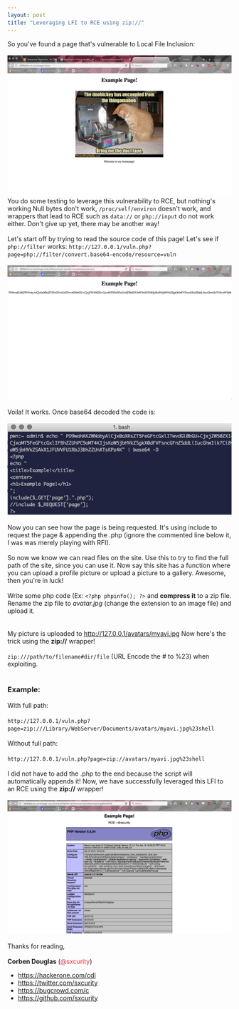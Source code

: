 ```yaml
---
layout: post
title: "Leveraging LFI to RCE using zip://"
---
```

So you've found a page that's vulnerable to Local File Inclusion: 
<br><br>
![LFI-1](/images/lfi/lfi-1.png "LFI-1")
<br>
 You do some testing to leverage this vulnerability to RCE, but nothing's working
Null bytes don't work, `/proc/self/environ` doesn't work, and wrappers that lead to RCE
such as `data://` or `php://input` do not work either. Don't give up yet, there may be another way! 
<br><br>
Let's start off by trying to read the source code of this page! Let's see if `php://filter` works:
`http://127.0.0.1/vuln.php?page=php://filter/convert.base64-encode/resource=vuln`
<br><br>
![LFI-2](/images/lfi/lfi-2.png "LFI-2")
<br><br>
Voila! It works. Once base64 decoded the code is: <br><br>
![LFI-3](/images/lfi/lfi-3.png "LFI-3")
<br><br>
Now you can see how the page is being requested. It's using include to request the page & appending the .php
(ignore the commented line below it, I was was merely playing with RFI). 
<br><br>
So now we know we can read files on the site. Use this to try to find the full path of the site, since you can use it. Now say this site has a function where you can upload a profile picture or upload a picture to a gallery. Awesome, then you're in luck!
<br><br>
Write some php code (Ex: `<?php phpinfo(); ?>` and **compress it** to a zip file.
Rename the zip file to *avatar.jpg* (change the extension to an image file) and upload it.  
<br><br>
My picture is uploaded to http://127.0.0.1/avatars/myavi.jpg
Now here's the trick using the **zip://** wrapper! 
<br><br>
`zip:///path/to/filename#dir/file` (URL Encode the # to %23) when exploiting.
<br><br>
### Example:
With full path: <br><br>
`http://127.0.0.1/vuln.php?page=zip:///Library/WebServer/Documents/avatars/myavi.jpg%23shell`
<br><br>
Without full path: <br><br>
`http://127.0.0.1/vuln.php?page=zip://avatars/myavi.jpg%23shell`
<br><br>
I did not have to add the .php to the end because the script will automatically appends it!
Now, we have successfully leveraged this LFI to an RCE using the **zip://** wrapper! 
<br><br>
![LFI-4](/images/lfi/lfi-4.png "LFI-4")
<br><br>
Thanks for reading,<br><br>
**Corben Douglas** (<font color="#E22A3C">@sxcurity</font>)
- https://hackerone.com/cdl
- https://twitter.com/sxcurity
- https://bugcrowd.com/c
- https://github.com/sxcurity

